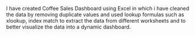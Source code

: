 I have created Coffee Sales Dashboard using Excel in which i have cleaned
the data by removing duplicate values and used lookup formulas such as xlookup,
index match to extract the data from different worksheets and to better visualize
the data into a dynamic dashboard.


